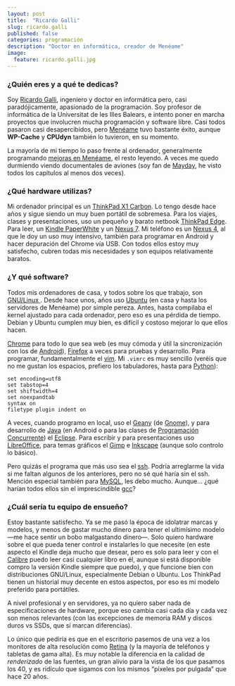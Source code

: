 ```yaml
---
layout: post
title:  "Ricardo Galli"
slug: ricardo.galli
published: false
categories: programación
description: "Doctor en informática, creador de Menéame"
image:
  feature: ricardo.galli.jpg
---
```


### ¿Quién eres y a qué te dedicas?

Soy [Ricardo Galli][galli-twitter], ingeniero y doctor en informática pero, casi
paradójicamente, apasionado de la programación. Soy profesor de informática de
la Universitat de les Illes Balears, e intento poner en marcha proyectos que
involucren mucha programación y software libre. Casi todos pasaron casi
desapercibidos, pero [Menéame][meneame] tuvo bastante éxito, aunque **WP-Cache**
y **CPUdyn** también lo tuvieron, en su momento.

La mayoría de mi tiempo lo paso frente al ordenador, generalmente programando
[mejoras en Menéame][meneame-svn], el resto leyendo. A veces me quedo durmiendo
viendo documentales de aviones (soy fan de [Mayday][mayday-serie], he visto
todos los capítulos al menos dos veces).

[galli-twitter]: https://twitter.com/gallir
[meneame]: http://www.meneame.net/
[meneame-svn]: http://websvn.meneame.net/log.php?repname=meneame&path=/&isdir=1&
[mayday-serie]: http://es.wikipedia.org/wiki/Mayday:_cat%C3%A1strofes_a%C3%A9reas

### ¿Qué hardware utilizas?

Mi ordenador principal es un [ThinkPad X1 Carbon][thinkpad-x1-carbon]. Lo tengo
desde hace años y sigue siendo un muy buen portátil de sobremesa. Para los
viajes, clases y presentaciones, uso un pequeño y barato netbook
[ThinkPad Edge][thinkpad-edge]. Para leer, un
[Kindle PaperWhite][kindle-paperwhite] y un [Nexus 7][nexus-7]. Mi teléfono es
un [Nexus 4][nexus-4], al que le doy un uso muy intensivo, también para
programar en Android y hacer depuración del Chrome vía USB. Con todos ellos
estoy muy satisfecho, cubren todas mis necesidades y son equipos relativamente
baratos.

[thinkpad-x1-carbon]: http://shop.lenovo.com/es/es/laptops/thinkpad/x-series/x1-carbon/index.html
[thinkpad-edge]: http://shop.lenovo.com/es/es/laptops/thinkpad/edge-series/
[kindle-paperwhite]: http://www.amazon.es/Paperwhite-pantalla-resoluci%C3%B3n-integrada-generaci%C3%B3n/dp/B00CTUKFNQ/
[nexus-7]: http://www.google.es/nexus/7/
[nexus-4]: http://www.google.es/nexus/4/

### ¿Y qué software?

Todos mis ordenadores de casa, y todos sobre los que trabajo, son [GNU/Linux
][gnu-linux]. Desde hace unos, años uso [Ubuntu][ubuntu] (en casa y hasta los
servidores de Menéame) por simple pereza. Antes, hasta compilaba el kernel
ajustado para cada ordenador, pero eso es una pérdida de tiempo. Debian y Ubuntu
cumplen muy bien, es difícil y costoso mejorar lo que ellos hacen.

[Chrome][chrome] para todo lo que sea web (es muy cómoda y útil la
sincronización con los de [Android][android]), [Firefox][firefox] a veces para
pruebas y desarrollo. Para programar, fundamentalmente el [vim][vim]. Mi
`.vimrc` es muy sencillo (veréis que no me gustan los espacios, prefiero los
tabuladores, hasta para [Python][python]):

```
set encoding=utf8
set tabstop=4
set shiftwidth=4
set noexpandtab
syntax on
filetype plugin indent on
```

A veces, cuando programo en local, uso el [Geany][geany] (de [Gnome][gnome]), y
para desarrollo de [Java][java] (en Android o para las clases de [Programación
Concurrente][programacion-concurrente]) el [Eclipse][eclipse]. Para escribir y
para presentaciones uso [LibreOffice][libreoffice], para temas gráficos el
[Gimp][gimp] e [Inkscape][inkscape] (aunque solo controlo lo básico).

Pero quizás el programa que más uso sea el [ssh][ssh]. Podría arreglarme la vida
si me faltan algunos de los anteriores, pero no sé qué haría sin el ssh. Mención
especial también para [MySQL][mysql], les debo mucho. Aunque… ¿qué harían
todos ellos sin el imprescindible [gcc][gcc]?

[gnu-linux]: http://es.wikipedia.org/wiki/GNU/Linux
[ubuntu]: http://www.ubuntu.com/
[chrome]: https://www.google.com/intl/es/chrome/browser/
[android]: http://www.android.com/
[firefox]: http://www.mozilla.org/es-ES/firefox/
[vim]: http://www.vim.org/
[python]: http://python.org/
[geany]: http://www.geany.org/
[gnome]: http://www.gnome.org/
[java]: http://www.java.com/es/
[programacion-concurrente]: http://estudis.uib.cat/es/grau/informatica/GEIN-P/21720/index.html
[eclipse]: http://www.eclipse.org/
[libreoffice]: http://es.libreoffice.org/
[gimp]: http://www.gimp.org/
[inkscape]: http://inkscape.org/
[ssh]: http://es.wikipedia.org/wiki/Secure_Shell
[mysql]: http://www.mysql.com/
[gcc]: http://gcc.gnu.org/

### ¿Cuál sería tu equipo de ensueño?

Estoy bastante satisfecho. Ya se me pasó la época de idolatrar marcas y modelos,
y menos de gastar mucho dinero para tener el ultimísimo modelo —me hace sentir
un bobo malgastando dinero—. Solo quiero hardware sobre el que pueda tener
control e instalarles lo que necesite (en este aspecto el Kindle deja mucho que
desear, pero es solo para leer y con el [Calibre][calibre] puedo leer casi
cualquier libro en él, aunque si está disponible compro la versión Kindle
siempre que puedo), y que funcione bien con distribuciones GNU/Linux,
especialmente Debian o Ubuntu. Los ThinkPad tienen un historial muy decente en
estos aspectos, por eso es mi modelo preferido para portátiles.

A nivel profesional y en servidores, ya no quiero saber nada de especificaciones
de hardware, porque eso cambia casi cada día y cada vez son menos relevantes
(con las excepciones de memoria RAM y discos duros vs SSDs, que sí marcan
diferencias).

Lo único que pediría es que en el escritorio pasemos de una vez a los monitores
de alta resolución como [Retina][retina] (y la mayoría de teléfonos y tabletas
de gama alta). Es muy notable la diferencia en la calidad de *renderizado* de
las fuentes, un gran alivio para la vista de los que pasamos los 40, y es
ridículo que sigamos con los mismos “píxeles por pulgada” que hace 20 años.

[calibre]: http://calibre-ebook.com/
[retina]: http://es.wikipedia.org/wiki/Retina_Display